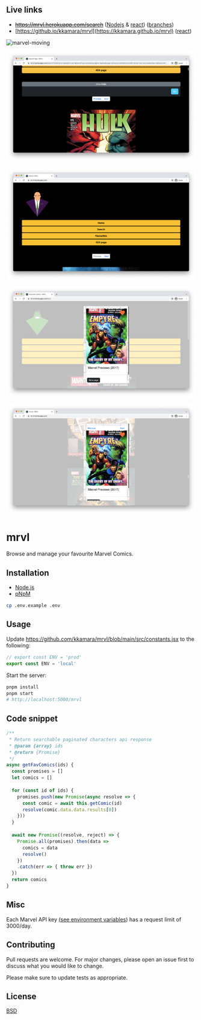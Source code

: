 ## Live links

- ~~https://mrvl.herokuapp.com/search~~ ([Nodejs](https://nodejs.org/en/) & [react](https://reactjs.org/)) ([branches](https://github.com/kkamara/mrvl/branches))
- [https://github.io/kkamara/mrvl](https://kkamara.github.io/mrvl) ([react](https://reactjs.org/))

![marvel-moving](https://user-images.githubusercontent.com/31970496/201666745-37f4c424-0557-4051-bf27-d40cd0b09780.gif)

![mrvl4.png](https://raw.githubusercontent.com/kkamara/useful/main/mrvl4.png)

![mrvl.png](https://raw.githubusercontent.com/kkamara/useful/main/mrvl.png)

![mrvl2.png](https://raw.githubusercontent.com/kkamara/useful/main/mrvl2.png)

![mrvl3.png](https://raw.githubusercontent.com/kkamara/useful/main/mrvl3.png)

# mrvl
Browse and manage your favourite Marvel Comics.

## Installation

* [Node.js](https://nodejs.org/en/) 
* [pNpM](https://pnpm.io/)

```sh
cp .env.example .env
```

## Usage

Update https://github.com/kkamara/mrvl/blob/main/src/constants.jsx to the following:

```js
// export const ENV = 'prod'
export const ENV = 'local'
```

Start the server:
```bash
pnpm install
pnpm start
# http://localhost:5000/mrvl
```

## Code snippet

```js
/** 
 * Return searchable paginated characters api response
 * @param {array} ids
 * @return {Promise}
 */
async getFavComics(ids) {
  const promises = []
  let comics = []

  for (const id of ids) {
    promises.push(new Promise(async resolve => {
      const comic = await this.getComic(id)
      resolve(comic.data.data.results[0])
    }))
  }

  await new Promise((resolve, reject) => {
    Promise.all(promises).then(data => 
      comics = data
      resolve()
    })  
    .catch(err => { throw err })
  })  
  return comics
}
```

## Misc

Each Marvel API key ([see environment variables](https://raw.githubusercontent.com/kkamara/mrvl/main/.env.example)) has a request limit of 3000/day.

## Contributing
Pull requests are welcome. For major changes, please open an issue first to discuss what you would like to change.

Please make sure to update tests as appropriate.

## License
[BSD](https://opensource.org/licenses/BSD-3-Clause)
